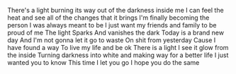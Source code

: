 There's a light burning its way out of the darkness inside me
I can feel the heat and see all of the changes that it brings
I'm finally becoming the person I was always meant to be
I just want my friends and family to be proud of me
The light Sparks
And vanishes the dark
Today is a brand new day
And I'm not gonna let it go to waste
On shit from yesterday
Cause I have found a way
To live my life and be ok
There is a light
I see it glow
from the inside
Turning darkness into white
and making way for a better life
I just wanted you to know
This time I let you go
I hope you do the same
